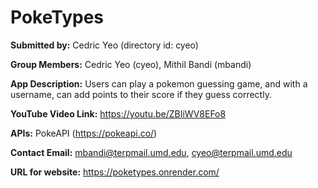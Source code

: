 # PokeTypes
**Submitted by:** Cedric Yeo (directory id: cyeo)

**Group Members:** Cedric Yeo (cyeo), Mithil Bandi (mbandi)

**App Description:** Users can play a pokemon guessing game, and with a username, can add points to their score if they guess correctly.

**YouTube Video Link:** https://youtu.be/ZBIiWV8EFo8

**APIs:** PokeAPI (https://pokeapi.co/) 

**Contact Email:** mbandi@terpmail.umd.edu, cyeo@terpmail.umd.edu

**URL for website:** https://poketypes.onrender.com/
